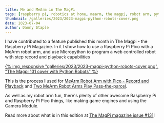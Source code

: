 ```yaml
---
title: Me and MeArm in The MagPi
tags: [raspberry pi, robotics at home, mearm, the magpi, robot arm, python, micropython, rp2040, raspberry pi pico]
thumbnail: /galleries/2023/2023-magpi-python-robots-cover.png
date: 2023-07-04
author: Danny Staple
---
```

I have contributed to a feature published this month in The Magpi - the Raspberry Pi Magazine. In it I show how to use a Raspberry Pi Pico with a MeArm robot arm, and use Micropython to program a web controlled robot with step record and playback capabilities

[{% img_responsive "galleries/2023/2023-magpi-python-robots-cover.png", "The Magpi 131 cover with Python Robots" %}](https://magpi.raspberrypi.com/issues/131)

This is the process I used for [MeArm Robot Arm with Pico - Record and Playback](/2023/06/05/mearm-robot-arm-with-pico-recorded-actions) and [Two MeArm Robot Arms Play Pass-the-parcel](/2023/06/12/mearm-robot-two-arms-pass-the-parcel).

As well as my robot arm fun, there's plenty of other awesome Raspberry Pi and Raspberry Pi Pico things, like making game engines and using the Camera Module.

Read more about what is in this edition at [The MagPi magazine issue #131](https://magpi.raspberrypi.com/articles/the-magpi-magazine-issue-131)!
